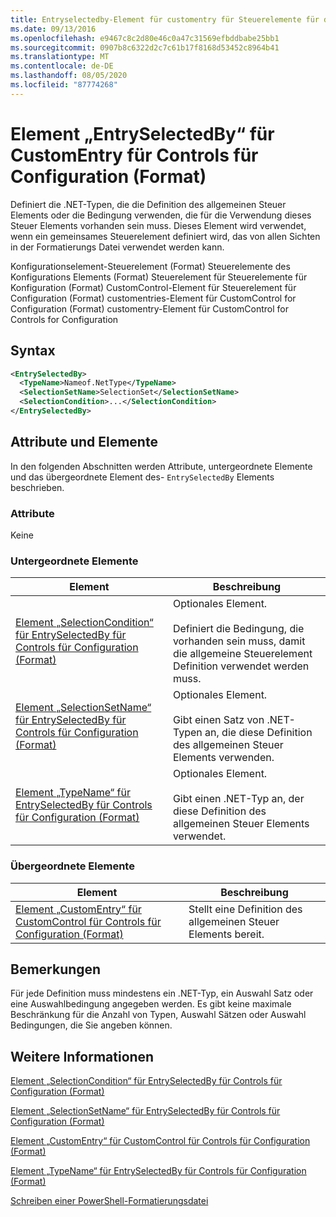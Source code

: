 ```yaml
---
title: Entryselectedby-Element für customentry für Steuerelemente für die Konfiguration (Format) | Microsoft-Dokumentation
ms.date: 09/13/2016
ms.openlocfilehash: e9467c8c2d80e46c0a47c31569efbddbabe25bb1
ms.sourcegitcommit: 0907b8c6322d2c7c61b17f8168d53452c8964b41
ms.translationtype: MT
ms.contentlocale: de-DE
ms.lasthandoff: 08/05/2020
ms.locfileid: "87774268"
---
```

# <a name="entryselectedby-element-for-customentry-for-controls-for-configuration-format"></a>Element „EntrySelectedBy“ für CustomEntry für Controls für Configuration (Format)

Definiert die .NET-Typen, die die Definition des allgemeinen Steuer Elements oder die Bedingung verwenden, die für die Verwendung dieses Steuer Elements vorhanden sein muss. Dieses Element wird verwendet, wenn ein gemeinsames Steuerelement definiert wird, das von allen Sichten in der Formatierungs Datei verwendet werden kann.

Konfigurationselement-Steuerelement (Format) Steuerelemente des Konfigurations Elements (Format) Steuerelement für Steuerelemente für Konfiguration (Format) CustomControl-Element für Steuerelement für Configuration (Format) customentries-Element für CustomControl for Configuration (Format) customentry-Element für CustomControl for Controls for Configuration

## <a name="syntax"></a>Syntax

```xml
<EntrySelectedBy>
  <TypeName>Nameof.NetType</TypeName>
  <SelectionSetName>SelectionSet</SelectionSetName>
  <SelectionCondition>...</SelectionCondition>
</EntrySelectedBy>
```

## <a name="attributes-and-elements"></a>Attribute und Elemente

In den folgenden Abschnitten werden Attribute, untergeordnete Elemente und das übergeordnete Element des- `EntrySelectedBy` Elements beschrieben.

### <a name="attributes"></a>Attribute

Keine

### <a name="child-elements"></a>Untergeordnete Elemente

|Element|Beschreibung|
|-------------|-----------------|
|[Element „SelectionCondition“ für EntrySelectedBy für Controls für Configuration (Format)](./selectioncondition-element-for-entryselectedby-for-controls-for-configuration-format.md)|Optionales Element.<br /><br /> Definiert die Bedingung, die vorhanden sein muss, damit die allgemeine Steuerelement Definition verwendet werden muss.|
|[Element „SelectionSetName“ für EntrySelectedBy für Controls für Configuration (Format)](./selectionsetname-element-for-selectioncondition-for-controls-for-configuration-format.md)|Optionales Element.<br /><br /> Gibt einen Satz von .NET-Typen an, die diese Definition des allgemeinen Steuer Elements verwenden.|
|[Element „TypeName“ für EntrySelectedBy für Controls für Configuration (Format)](./typename-element-for-entryselectedby-for-controls-for-configuration-format.md)|Optionales Element.<br /><br /> Gibt einen .NET-Typ an, der diese Definition des allgemeinen Steuer Elements verwendet.|

### <a name="parent-elements"></a>Übergeordnete Elemente

|Element|Beschreibung|
|-------------|-----------------|
|[Element „CustomEntry“ für CustomControl für Controls für Configuration (Format)](./customentry-element-for-customcontrol-for-controls-for-configuration-format.md)|Stellt eine Definition des allgemeinen Steuer Elements bereit.|

## <a name="remarks"></a>Bemerkungen

Für jede Definition muss mindestens ein .NET-Typ, ein Auswahl Satz oder eine Auswahlbedingung angegeben werden. Es gibt keine maximale Beschränkung für die Anzahl von Typen, Auswahl Sätzen oder Auswahl Bedingungen, die Sie angeben können.

## <a name="see-also"></a>Weitere Informationen

[Element „SelectionCondition“ für EntrySelectedBy für Controls für Configuration (Format)](./selectioncondition-element-for-entryselectedby-for-controls-for-configuration-format.md)

[Element „SelectionSetName“ für EntrySelectedBy für Controls für Configuration (Format)](./selectionsetname-element-for-selectioncondition-for-controls-for-configuration-format.md)

[Element „CustomEntry“ für CustomControl für Controls für Configuration (Format)](./customentry-element-for-customcontrol-for-controls-for-configuration-format.md)

[Element „TypeName“ für EntrySelectedBy für Controls für Configuration (Format)](./typename-element-for-selectioncondition-for-controls-for-configuration-format.md)

[Schreiben einer PowerShell-Formatierungsdatei](./writing-a-powershell-formatting-file.md)
